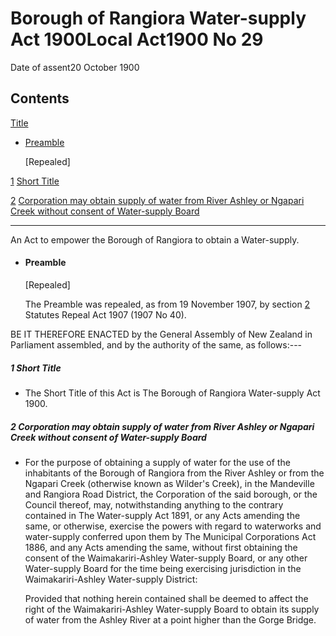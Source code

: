 # Borough of Rangiora Water-supply Act 1900Local Act1900 No 29

Date of assent20 October 1900

## Contents

[Title][0]
    
*   [Preamble][1]
    
    \[Repealed\]

[1][2] [Short Title][2]

[2][3] [Corporation may obtain supply of water from River Ashley or Ngapari Creek without consent of Water-supply Board][3]

---

An Act to empower the Borough of Rangiora to obtain a Water-supply.
    
*   #### Preamble
    
    \[Repealed\]
    
    The Preamble was repealed, as from 19 November 1907, by section [2][4] Statutes Repeal Act 1907 (1907 No 40).

BE IT THEREFORE ENACTED by the General Assembly of New Zealand in Parliament assembled, and by the authority of the same, as follows:---

##### 1 Short Title
    
*   The Short Title of this Act is The Borough of Rangiora Water-supply Act 1900\.

##### 2 Corporation may obtain supply of water from River Ashley or Ngapari Creek without consent of Water-supply Board
    
*   For the purpose of obtaining a supply of water for the use of the inhabitants of the Borough of Rangiora from the River Ashley or from the Ngapari Creek (otherwise known as Wilder's Creek), in the Mandeville and Rangiora Road District, the Corporation of the said borough, or the Council thereof, may, notwithstanding anything to the contrary contained in The Water-supply Act 1891, or any Acts amending the same, or otherwise, exercise the powers with regard to waterworks and water-supply conferred upon them by The Municipal Corporations Act 1886, and any Acts amending the same, without first obtaining the consent of the Waimakariri-Ashley Water-supply Board, or any other Water-supply Board for the time being exercising jurisdiction in the Waimakariri-Ashley Water-supply District:
    
    Provided that nothing herein contained shall be deemed to affect the right of the Waimakariri-Ashley Water-supply Board to obtain its supply of water from the Ashley River at a point higher than the Gorge Bridge.



[0]: http://www.legislation.govt.nz/act/local/1900/0029/latest/whole.html#DLM28004
[1]: http://www.legislation.govt.nz/act/local/1900/0029/latest/whole.html#DLM28005
[2]: http://www.legislation.govt.nz/act/local/1900/0029/latest/whole.html#DLM28009
[3]: http://www.legislation.govt.nz/act/local/1900/0029/latest/whole.html#DLM28010
[4]: http://www.legislation.govt.nz/act/local/1900/0029/latest/link.aspx?id=DLM136296